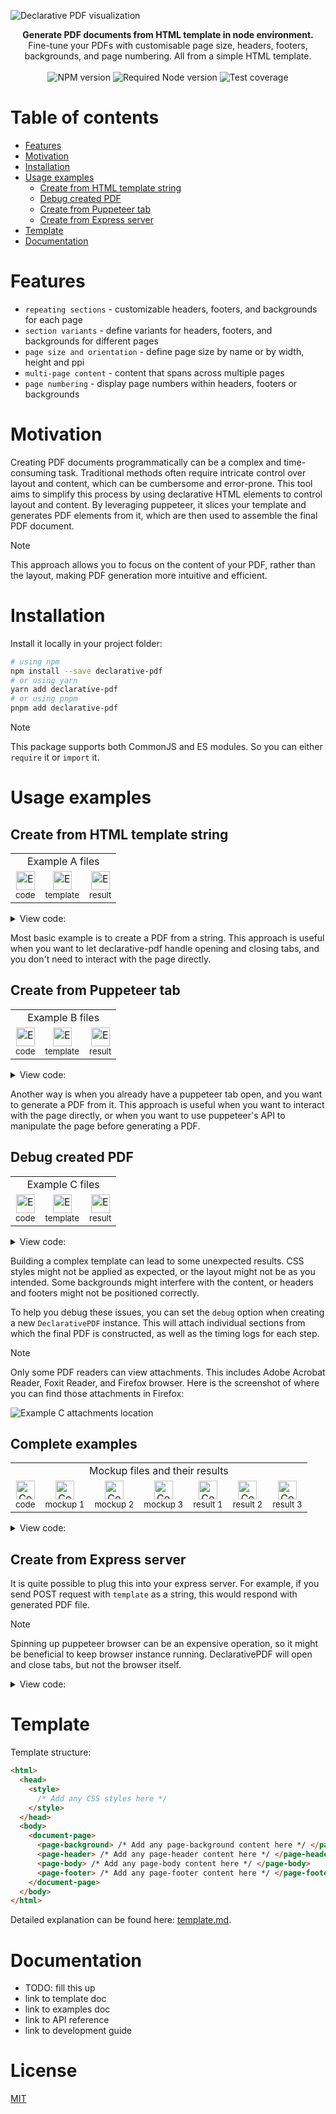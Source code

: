 ![Declarative PDF visualization](./docs/img/hero.png)

<div align="center">
  <strong>Generate PDF documents from HTML template in node environment.</strong>
</div>
<div align="center">
  Fine-tune your PDFs with customisable page size, headers, footers, backgrounds, and page numbering. All from a simple HTML template.
</div>

<br>

<div align="center">
  <img
    alt="NPM version"
    src="https://img.shields.io./npm/v/declarative-pdf.svg"
  />
  <img
    alt="Required Node version"
    src="https://img.shields.io/badge/dynamic/json?url=https%3A%2F%2Fraw.githubusercontent.com%2Fproductiveio%2Fdeclarative-pdf%2Frefs%2Fheads%2Fmaster%2Fpackage.json&query=engines.node&style=plastic&label=node"
  />
  <img
    alt="Test coverage"
    src="https://img.shields.io/badge/dynamic/json?url=https%3A%2F%2Fraw.githubusercontent.com%2Fproductiveio%2Fdeclarative-pdf%2Frefs%2Fheads%2Fmaster%2Fcoverage%2Fcoverage-summary.json&query=total.lines.pct&suffix=%25&style=plastic&label=test%20coverage"
  >
</div>

# Table of contents

- [Features](#features)
- [Motivation](#motivation)
- [Installation](#installation)
- [Usage examples](#usage-examples)
  - [Create from HTML template string](#create-from-html-template-string)
  - [Debug created PDF](#debug-created-pdf)
  - [Create from Puppeteer tab](#create-from-puppeteer-tab)
  - [Create from Express server](#create-from-express-server)
- [Template](#template)
- [Documentation](#documentation)

# Features

- `repeating sections` - customizable headers, footers, and backgrounds for each page
- `section variants` - define variants for headers, footers, and backgrounds for different pages
- `page size and orientation` - define page size by name or by width, height and ppi
- `multi-page content` - content that spans across multiple pages
- `page numbering` - display page numbers within headers, footers or backgrounds

# Motivation

Creating PDF documents programmatically can be a complex and time-consuming task. Traditional methods often require intricate control over layout and content, which can be cumbersome and error-prone. This tool aims to simplify this process by using declarative HTML elements to control layout and content. By leveraging puppeteer, it slices your template and generates PDF elements from it, which are then used to assemble the final PDF document.

> [!NOTE]
> This approach allows you to focus on the content of your PDF, rather than the layout, making PDF generation more intuitive and efficient.

# Installation

Install it locally in your project folder:

```bash
# using npm
npm install --save declarative-pdf
# or using yarn
yarn add declarative-pdf
# or using pnpm
pnpm add declarative-pdf
```

> [!NOTE]
> This package supports both CommonJS and ES modules. So you can either `require` it or `import` it.

# Usage examples

## Create from HTML template string

<table>
  <tr>
    <td colspan="3" align="center">
      Example A files
    </td>
  </tr>
  <tr align="center">
    <td>
      <a href="./docs/examples/example-a.js">
        <img src="./docs/img/icon-code.png" alt="Example A code" width="30" height="30" />
      </a>
      <br />
      <sub>
        code
      </sub>
    </td>
    <td>
      <a href="./docs/examples/example-simple.html">
        <img src="./docs/img/icon-html.png" alt="Example A html" width="30" height="30" />
      </a>
      <br />
      <sub>
        template
      </sub>
    </td>
    <td>
      <a href="./docs/examples/example-a.pdf">
        <img src="./docs/img/icon-pdf.png" alt="Example A pdf" width="30" height="30" />
      </a>
      <br />
      <sub>
        result
      </sub>
    </td>
  </tr>
</table>

<details>
  <summary>View code:</small></summary>

  ```javascript
  // ./docs/examples/example-a.js
  import puppeteer from 'puppeteer';
  import DeclarativePDF from '../../dist/index.js';
  import {read, write} from './utils.js';

  (async () => {
    const html = await read('example-simple.html');
    const browser = await puppeteer.launch();

    const pdf = new DeclarativePDF(browser);
    const pdfBuffer = await pdf.generate(html);
    await write('example-a.pdf', pdfBuffer);

    await browser.close();
  })();
  ```
</details>

Most basic example is to create a PDF from a string. This approach is useful when you want to let declarative-pdf handle opening and closing tabs, and you don't need to interact with the page directly.

## Create from Puppeteer tab

<table>
  <tr>
    <td colspan="3" align="center">
      Example B files
    </td>
  </tr>
  <tr align="center">
    <td>
      <a href="./docs/examples/example-b.js">
        <img src="./docs/img/icon-code.png" alt="Example B code" width="30" height="30" />
      </a>
      <br />
      <sub>
        code
      </sub>
    </td>
    <td>
      <a href="./docs/examples/example-simple.html">
        <img src="./docs/img/icon-html.png" alt="Example B html" width="30" height="30" />
      </a>
      <br />
      <sub>
        template
      </sub>
    </td>
    <td>
      <a href="./docs/examples/example-b.pdf">
        <img src="./docs/img/icon-pdf.png" alt="Example B pdf" width="30" height="30" />
      </a>
      <br />
      <sub>
        result
      </sub>
    </td>
  </tr>
</table>

<details>
  <summary>View code:</small></summary>

  ```javascript
  // ./docs/examples/example-b.js
  import puppeteer from 'puppeteer';
  import DeclarativePDF from '../../dist/index.js';
  import {read, write} from './utils.js';

  (async () => {
    const html = await read('example-simple.html');
    const browser = await puppeteer.launch();
    const page = await browser.newPage();
    await page.setContent(html);

    const pdf = new DeclarativePDF(browser);
    const pdfBuffer = await pdf.generate(page);
    await write('example-b.pdf', pdfBuffer);

    await browser.close();
  })();
  ```
</details>

Another way is when you already have a puppeteer tab open, and you want to generate a PDF from it. This approach is useful when you want to interact with the page directly, or when you want to use puppeteer's API to manipulate the page before generating a PDF.

## Debug created PDF

<table>
  <tr>
    <td colspan="3" align="center">
      Example C files
    </td>
  </tr>
  <tr align="center">
    <td>
      <a href="./docs/examples/example-c.js">
        <img src="./docs/img/icon-code.png" alt="Example C code" width="30" height="30" />
      </a>
      <br />
      <sub>
        code
      </sub>
    </td>
    <td>
      <a href="./docs/examples/example-simple-bgcolor.html">
        <img src="./docs/img/icon-html.png" alt="Example C html" width="30" height="30" />
      </a>
      <br />
      <sub>
        template
      </sub>
    </td>
    <td>
      <a href="./docs/examples/example-c.pdf">
        <img src="./docs/img/icon-pdf.png" alt="Example C pdf" width="30" height="30" />
      </a>
      <br />
      <sub>
        result
      </sub>
    </td>
  </tr>
</table>

<details>
  <summary>View code:</small></summary>

  ```javascript
  // ./docs/examples/example-c.js
  import puppeteer from 'puppeteer';
  import DeclarativePDF from '../../dist/index.js';
  import {read, write} from './utils.js';

  (async () => {
    const html = await read('example-simple-bgcolor.html');
    const browser = await puppeteer.launch();

    const pdf = new DeclarativePDF(browser, {debug: {timeLog: true, attachSegments: true, pdfName: 'example-c.pdf'}});
    const pdfBuffer = await pdf.generate(html);
    await write('example-c.pdf', pdfBuffer);

    await browser.close();
  })();
  ```
</details>

Building a complex template can lead to some unexpected results. CSS styles might not be applied as expected, or the layout might not be as you intended. Some backgrounds might interfere with the content, or headers and footers might not be positioned correctly.

To help you debug these issues, you can set the `debug` option when creating a new `DeclarativePDF` instance. This will attach individual sections from which the final PDF is constructed, as well as the timing logs for each step.

> [!NOTE]
> Only some PDF readers can view attachments. This includes Adobe Acrobat Reader, Foxit Reader, and Firefox browser. Here is the screenshot of where you can find those attachments in Firefox:
>
> ![Example C attachments location](./docs/img/example-c.png)

## Complete examples

<table>
  <tr>
    <td colspan="7" align="center">
      Mockup files and their results
    </td>
  </tr>
  <tr align="center">
    <td>
      <a href="./docs/examples/mockup-pages.js">
        <img src="./docs/img/icon-code.png" alt="Complete example code" width="30" height="30" />
      </a>
      <br />
      <sub>
        code
      </sub>
    </td>
    <td>
      <a href="./docs/examples/a4-72-multipage.html">
        <img src="./docs/img/icon-html.png" alt="Complete example html 1" width="30" height="30" />
      </a>
      <br />
      <sub>
        mockup 1
      </sub>
    </td>
    <td>
      <a href="./docs/examples/a4-72-standard.html">
        <img src="./docs/img/icon-html.png" alt="Complete example html 2" width="30" height="30" />
      </a>
      <br />
      <sub>
        mockup 2
      </sub>
    </td>
    <td>
      <a href="./docs/examples/a4-297-standard.html">
        <img src="./docs/img/icon-html.png" alt="Complete example html 3" width="30" height="30" />
      </a>
      <br />
      <sub>
        mockup 3
      </sub>
    </td>
    <td>
      <a href="./docs/examples/a4-72-multipage.pdf">
        <img src="./docs/img/icon-pdf.png" alt="Complete example pdf 1" width="30" height="30" />
      </a>
      <br />
      <sub>
        result 1
      </sub>
    </td>
    <td>
      <a href="./docs/examples/a4-72-standard.pdf">
        <img src="./docs/img/icon-pdf.png" alt="Complete example pdf 2" width="30" height="30" />
      </a>
      <br />
      <sub>
        result 2
      </sub>
    </td>
    <td>
      <a href="./docs/examples/a4-297-standard.pdf">
        <img src="./docs/img/icon-pdf.png" alt="Complete example pdf 3" width="30" height="30" />
      </a>
      <br />
      <sub>
        result 3
      </sub>
    </td>
  </tr>
</table>

<details>
  <summary>View code:</small></summary>

  ```javascript
  // ./docs/examples/mockup-pages.js
  import puppeteer from 'puppeteer';
  import DeclarativePDF from '../../dist/index.js';
  import {read, write} from './utils.js';

  (async () => {
    const browser = await puppeteer.launch();
    const pdf = new DeclarativePDF(browser);

    for (const name of ['a4-72-multipage', 'a4-72-standard', 'a4-297-standard']) {
      const html = await read(`${name}.html`);
      const pdfBuffer = await pdf.generate(html);

      await write(`${name}.pdf`, pdfBuffer);
    }

    await browser.close();
  })();
  ```
</details>

## Create from Express server

It is quite possible to plug this into your express server. For example, if you send POST request with `template` as a string, this would respond with generated PDF file.

> [!NOTE]
> Spinning up puppeteer browser can be an expensive operation, so it might be beneficial to keep browser instance running. DeclarativePDF will open and close tabs, but not the browser itself.

<details>
  <summary>View code:</small></summary>

  ```js
  const express = require('express');
  const DeclarativePDF = require('declarative-pdf');
  const puppeteer = require('puppeteer');

  (async function () {
    const app = express();
    const browser = await puppeteer.launch();

    app.use(
      express.urlencoded({
        extended: true,
        limit: '2000kb', // default limit is 100kb and templates can grow
      })
    );

    async function generate(req, res) {
      const template = req.body.template;
      const name = req.body.name;
      const filename = `${name}.pdf`;

      const pdfBuffer = await new DeclarativePDF(browser).generate(template);

      res.setHeader('Content-disposition', `inline; name="${name}"; filename="${filename}"`);
      res.setHeader('Content-Type', 'application/pdf');
      res.writeHead(200);
      res.end(Buffer.from(pdfBuffer).toString('base64'));
    }

    app.post('/generate', generate);

    const server = http.createServer(app);
    server.listen(80);
  })();
  ```
</details>

# Template

Template structure:

```html
<html>
  <head>
    <style>
      /* Add any CSS styles here */
    </style>
  </head>
  <body>
    <document-page>
      <page-background> /* Add any page-background content here */ </page-background>
      <page-header> /* Add any page-header content here */ </page-header>
      <page-body> /* Add any page-body content here */ </page-body>
      <page-footer> /* Add any page-footer content here */ </page-footer>
    </document-page>
  </body>
</html>
```

Detailed explanation can be found here: [template.md](docs/template.md).

# Documentation

- TODO: fill this up
- link to template doc
- link to examples doc
- link to API reference
- link to development guide

# License

[MIT](LICENSE)
